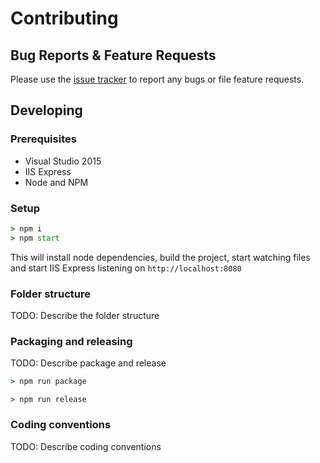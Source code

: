 # Contributing

## Bug Reports & Feature Requests

Please use the [issue tracker](issues) to report any bugs or file feature requests.

## Developing

### Prerequisites

* Visual Studio 2015
* IIS Express
* Node and NPM

### Setup

```bat
> npm i
> npm start
```

This will install node dependencies, build the project, start watching files
and start IIS Express listening on `http://localhost:8080`

### Folder structure

TODO: Describe the folder structure

### Packaging and releasing

TODO: Describe package and release

```bat
> npm run package
```

```
> npm run release
```

### Coding conventions

TODO: Describe coding conventions
